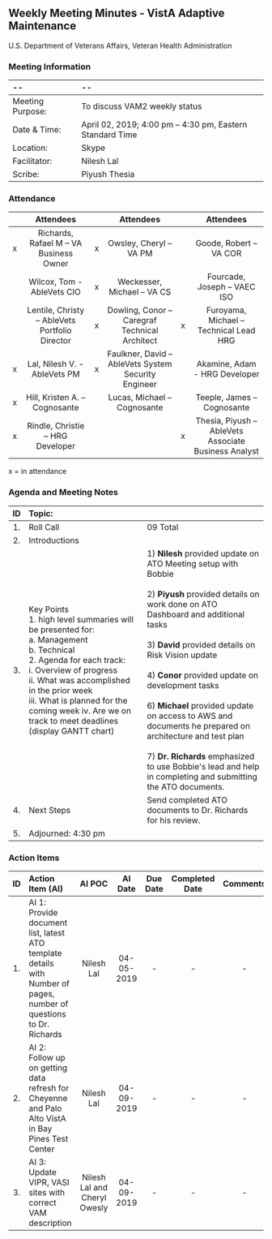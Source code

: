 ## Weekly Meeting Minutes  - VistA Adaptive Maintenance
U.S. Department of Veterans Affairs, Veteran Health Administration


### Meeting Information
| -- | -- |
|:---|:---|
| Meeting Purpose: | To discuss VAM2 weekly status  |
| Date & Time: |	April 02, 2019; 4:00 pm – 4:30 pm, Eastern Standard Time |
| Location:	| Skype | 
| Facilitator:	| Nilesh Lal |
| Scribe: |	Piyush Thesia |


### Attendance

|  | Attendees |  | Attendees	|  | Attendees |
|:---:|:---:|:---:|:---:|:---:|:---:|
| x | Richards, Rafael M – VA Business Owner | x | Owsley, Cheryl – VA PM |  | Goode, Robert – VA COR |
|   | Wilcox, Tom - AbleVets CIO | x| Weckesser, Michael – VA CS |  | Fourcade, Joseph – VAEC ISO |
|  | Lentile, Christy – AbleVets Portfolio Director | x | Dowling, Conor – Caregraf Technical Architect | x | Furoyama, Michael – Technical Lead HRG | 
| x | Lal, Nilesh V. - AbleVets PM | x | Faulkner, David – AbleVets System Security Engineer |  | Akamine, Adam - HRG Developer |
| x | Hill, Kristen A. – Cognosante |  | Lucas, Michael – Cognosante  |  | Teeple, James – Cognosante |
| x | Rindle, Christie – HRG Developer |  |   | x | Thesia, Piyush – AbleVets Associate Business Analyst |

x = in attendance


### Agenda and Meeting Notes

| ID | Topic: |  |
|:---:|:---|:---|
| 1. | Roll Call | 09 Total |
| 2. | Introductions |  | 
| 3. | Key Points </br> 1.	high level summaries will be presented for: </br> a.	Management </br> b.	Technical </br> 2.	Agenda for each track: </br> i.	Overview of progress </br> ii.	What was accomplished in the prior week </br> iii.	What is planned for the coming week iv.	Are we on track to meet deadlines (display GANTT chart) | 1) **Nilesh** provided update on ATO Meeting setup with Bobbie </br> </br> 2) **Piyush** provided details on work done on ATO Dashboard and additional tasks </br> </br> 3) **David** provided details on Risk Vision update </br> </br> 4) **Conor** provided update on development tasks </br> </br> 6) **Michael** provided update on access to AWS and documents he prepared on architecture and test plan </br> </br> 7) **Dr. Richards** emphasized to use Bobbie's lead and help in completing and submitting the ATO documents. |
| 4. |	Next Steps | Send completed ATO documents to Dr. Richards for his review.  |
| 5. | Adjourned: 4:30 pm |  |



### Action Items

| ID | Action Item (AI) | AI POC | AI Date | Due Date | Completed Date | Comments |
|:---:|:---|:---:|:---:|:---:|:---:|:---:|
| 1. | AI 1:  Provide document list, latest ATO template details with Number of pages, number of questions to Dr. Richards | Nilesh Lal | 04-05-2019 | - | - | - | 
| 2. | AI 2:  Follow up on getting data refresh for Cheyenne and Palo Alto VistA in Bay Pines Test Center | Nilesh Lal | 04-09-2019 | - | - | - |
| 3. | AI 3:  Update VIPR, VASI sites with correct VAM description  | Nilesh Lal and Cheryl Owesly| 04-09-2019 | - | - | - | 	
	

